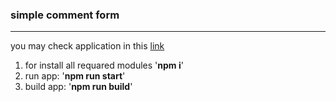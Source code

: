<h3>simple comment form</h3>

<hr>

<p>
    you may check application in this <a href="https://cobalt-a.github.io/simple-comment-form/dist">link</a>
</p>

<ol>
    <li>for install all requared modules '<strong>npm i</strong>'</li>
    <li>run app: '<strong>npm run start</strong>'</li>
    <li>build app: '<strong>npm run build</strong>'</li>
</ol>